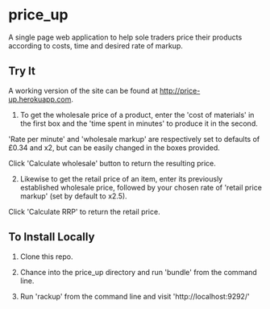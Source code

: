 # price_up

A single page web application to help sole traders price their products according to costs, time and desired rate of markup.


## Try It

A working version of the site can be found at http://price-up.herokuapp.com.

1) To get the wholesale price of a product, enter the 'cost of materials' in the first box and the 'time spent in minutes' to produce it in the second.

'Rate per minute' and 'wholesale markup' are respectively set to defaults of £0.34 and x2, but can be easily changed in the boxes provided.

Click 'Calculate wholesale' button to return the resulting price.


2) Likewise to get the retail price of an item, enter its previously established wholesale price, followed by your chosen rate of 'retail price markup' (set by default to x2.5).

Click 'Calculate RRP' to return the retail price.


## To Install Locally

1) Clone this repo.

2) Chance into the price_up directory and run 'bundle' from the command line.

3) Run 'rackup' from the command line and visit 'http://localhost:9292/'
